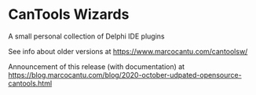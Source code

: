 # CanTools Wizards
A small personal collection of Delphi IDE plugins

See info about older versions at https://www.marcocantu.com/cantoolsw/

Announcement of this release (with documentation) at https://blog.marcocantu.com/blog/2020-october-udpated-opensource-cantools.html
